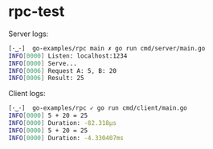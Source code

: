 # rpc-test

Server logs:

```bash
[･‿･]  go-examples/rpc main ✗ go run cmd/server/main.go
INFO[0000] Listen: localhost:1234
INFO[0000] Serve...
INFO[0006] Request A: 5, B: 20
INFO[0006] Result: 25
```

Client logs:
```bash
[･‿･]  go-examples/rpc ✓ go run cmd/client/main.go 
INFO[0000] 5 + 20 = 25
INFO[0000] Duration: -82.318µs
INFO[0000] 5 + 20 = 25
INFO[0000] Duration: -4.330407ms
```
